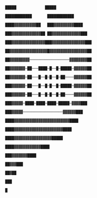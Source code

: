                                                                                 █████             █████
                                                                            ████████████       ████████████
                                                                          ████▓▓▓▓▓▓▓▓▓▓██   ███▓▓▓▓▓▓▓▓▓████
                                                                         ███▓▓▓▓▓▓▓▓▓▓▓▓▓██ ██▓▓▓▓▓▓▓▓▓▓▓▓▓███
                                                                        ███▓▓▓▓▓▓▓▓▓▓▓▓▓▓▓███▓▓▓▓▓▓▓▓▓▓▓▓▓▓▓███
                                                                        ██▓▓▓▓▓▓▓▓▓▓▓▓▓▓▓▓▓█▓▓▓▓▓▓▓▓▓▓▓▓▓▓▓▓▓██
                                                                        ██▓▓▓▓▓▓▓▓▓──────────────────▓▓▓▓▓▓▓▓██
                                                                        ██▓▓▓▓▓▓▓─██───████─█──█─█████─▓▓▓▓▓▓██
                                                                        ██▓▓▓▓▓▓▓─██───█──█─█──█─██────▓▓▓▓▓▓██
                                                                        ███▓▓▓▓▓▓─██───█──█─█──█─█████─▓▓▓▓▓▓██
                                                                        ███▓▓▓▓▓▓─██───█──█─█──█─██────▓▓▓▓▓▓██
                                                                         ███▓▓▓▓▓─████─████─████─█████─▓▓▓▓███
                                                                           ███▓▓▓▓▓──────────────────▓▓▓▓▓▓███
                                                                            ████▓▓▓▓▓▓▓▓▓▓▓▓▓▓▓▓▓▓▓▓▓▓▓▓▓████
                                                                             ████▓▓▓▓▓▓▓▓▓▓▓▓▓▓▓▓▓▓▓▓▓▓████
                                                                               ████▓▓▓▓▓▓▓▓▓▓▓▓▓▓▓▓▓█████
                                                                                  ████▓▓▓▓▓▓▓▓▓▓▓▓████
                                                                                     ███▓▓▓▓▓▓▓████
                                                                                        ██▓▓▓███
                                                                                         ██▓██
                                                                                          ███ 
                                                                                           █
                                                                                                      
